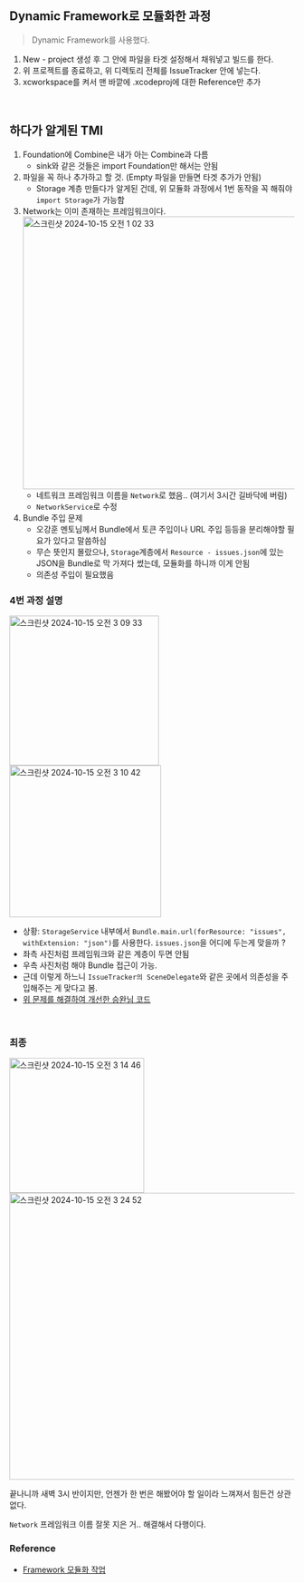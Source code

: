 ## Dynamic Framework로 모듈화한 과정
> Dynamic Framework를 사용했다.

1. New - project 생성 후 그 안에 파일을 타겟 설정해서 채워넣고 빌드를 한다.
2. 위 프로젝트를 종료하고, 위 디렉토리 전체를 IssueTracker 안에 넣는다.
3. xcworkspace를 켜서 맨 바깥에 .xcodeproj에 대한 Reference만 추가

<br>

## 하다가 알게된 TMI
1. Foundation에 Combine은 내가 아는 Combine과 다름
    - sink와 같은 것들은 import Foundation만 해서는 안됨
2. 파일을 꼭 하나 추가하고 할 것. (Empty 파일을 만들면 타겟 추가가 안됨)
    - Storage 계층 만들다가 알게된 건데, 위 모듈화 과정에서 1번 동작을 꼭 해줘야 `import Storage`가 가능함
3. Network는 이미 존재하는 프레임워크이다.
   <img width="481" alt="스크린샷 2024-10-15 오전 1 02 33" src="https://github.com/user-attachments/assets/1c74cb9a-3a3c-4af7-bcf0-2822246d9f77">
    - 네트워크 프레임워크 이름을 `Network`로 했음.. (여기서 3시간 길바닥에 버림)
    - `NetworkService`로 수정
4. Bundle 주입 문제
    - 오강훈 멘토님께서 Bundle에서 토큰 주입이나 URL 주입 등등을 분리해야할 필요가 있다고 말씀하심
    - 무슨 뜻인지 몰랐으나, `Storage`계층에서 `Resource - issues.json`에 있는 JSON을 Bundle로 막 가져다 썼는데, 모듈화를 하니까 이게 안됨
    - 의존성 주입이 필요했음

### 4번 과정 설명
<img width="264" alt="스크린샷 2024-10-15 오전 3 09 33" src="https://github.com/user-attachments/assets/280dec7d-987f-4929-b1ca-b98e2b655c61">
<img width="268" alt="스크린샷 2024-10-15 오전 3 10 42" src="https://github.com/user-attachments/assets/706806f8-2ce0-47aa-a731-ad7ab9474c2e">

- 상황: `StorageService` 내부에서 `Bundle.main.url(forResource: "issues", withExtension: "json")`를 사용한다. `issues.json`을 어디에 두는게 맞을까 ?
- 좌측 사진처럼 프레임워크와 같은 계층이 두면 안됨
- 우측 사진처럼 해야 Bundle 접근이 가능.
- 근데 이렇게 하느니 `IssueTracker의 SceneDelegate`와 같은 곳에서 의존성을 주입해주는 게 맞다고 봄.
- [위 문제를 해결하여 개선한 승완님 코드](https://github.com/boostcampwm-2024/swift-p3-issue-tracker/pull/181/files#diff-b344ac1dd83fb6b13655429981de671153d3f387fea4e30a1a939ae1888d52b0)

<br>

### 최종
<img width="238" alt="스크린샷 2024-10-15 오전 3 14 46" src="https://github.com/user-attachments/assets/cd473cd8-19c4-41a7-8860-61b9b0a3c113">

<img width="506" alt="스크린샷 2024-10-15 오전 3 24 52" src="https://github.com/user-attachments/assets/dd816f54-5c93-401e-8102-e15922fd325b">

끝나니까 새벽 3시 반이지만, 언젠가 한 번은 해봤어야 할 일이라 느껴져서 힘든건 상관없다.

`Network` 프레임워크 이름 잘못 지은 거.. 해결해서 다행이다.

### Reference
- [Framework 모듈화 작업](https://daddy73e.tistory.com/4)
